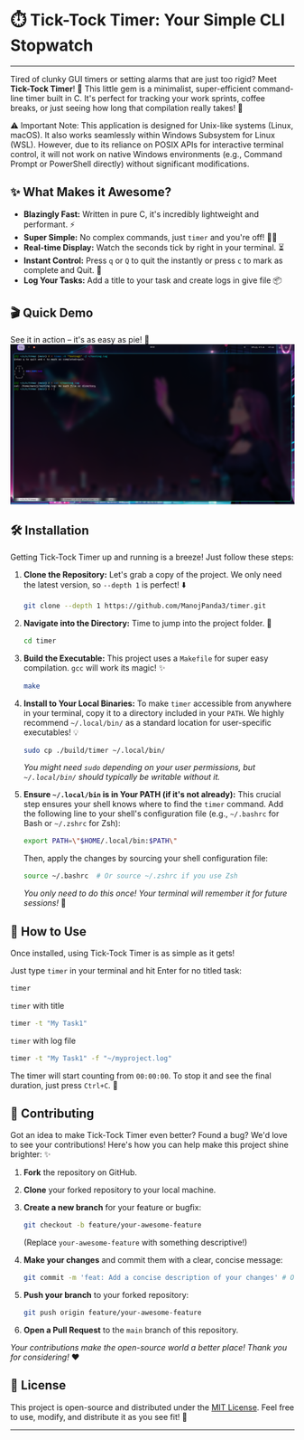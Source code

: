 # ⏱️ Tick-Tock Timer: Your Simple CLI Stopwatch

---

Tired of clunky GUI timers or setting alarms that are just too rigid? Meet **Tick-Tock Timer**! 🎉 This little gem is a minimalist, super-efficient command-line timer built in C. It's perfect for tracking your work sprints, coffee breaks, or just seeing how long that compilation really takes! 🚀

⚠️ Important Note: This application is designed for Unix-like systems (Linux, macOS). It also works seamlessly within Windows Subsystem for Linux (WSL). However, due to its reliance on POSIX APIs for interactive terminal control, it will not work on native Windows environments (e.g., Command Prompt or PowerShell directly) without significant modifications.

## ✨ What Makes it Awesome?

- **Blazingly Fast:** Written in pure C, it's incredibly lightweight and performant. ⚡
- **Super Simple:** No complex commands, just `timer` and you're off! 🏃‍♂️
- **Real-time Display:** Watch the seconds tick by right in your terminal. ⏳
- **Instant Control:** Press `q` or `Q` to quit the instantly or press `c` to mark as complete and Quit. 🛑
- **Log Your Tasks:** Add a title to your task and create logs in give file 📦

## 🎬 Quick Demo

See it in action – it's as easy as pie! 🥧
![Timer Screenshot](./img/screenshot1.png)

## 🛠️ Installation

Getting Tick-Tock Timer up and running is a breeze! Just follow these steps:

1. **Clone the Repository:**
   Let's grab a copy of the project. We only need the latest version, so `--depth 1` is perfect! ⬇️

   ```bash
   git clone --depth 1 https://github.com/ManojPanda3/timer.git
   ```

2. **Navigate into the Directory:**
   Time to jump into the project folder. 📁

   ```bash
   cd timer
   ```

3. **Build the Executable:**
   This project uses a `Makefile` for super easy compilation. `gcc` will work its magic! ✨

   ```bash
   make
   ```

4. **Install to Your Local Binaries:**
   To make `timer` accessible from anywhere in your terminal, copy it to a directory included in your `PATH`. We highly recommend `~/.local/bin/` as a standard location for user-specific executables! 💡

   ```bash
   sudo cp ./build/timer ~/.local/bin/
   ```

   _You might need `sudo` depending on your user permissions, but `~/.local/bin/` should typically be writable without it._

5. **Ensure `~/.local/bin` is in Your PATH (if it's not already):**
   This crucial step ensures your shell knows where to find the `timer` command. Add the following line to your shell's configuration file (e.g., `~/.bashrc` for Bash or `~/.zshrc` for Zsh):

   ```bash
   export PATH=\"$HOME/.local/bin:$PATH\"
   ```

   Then, apply the changes by sourcing your shell configuration file:

   ```bash
   source ~/.bashrc  # Or source ~/.zshrc if you use Zsh
   ```

   _You only need to do this once! Your terminal will remember it for future sessions!_ 🔄

## 🚀 How to Use

Once installed, using Tick-Tock Timer is as simple as it gets!

Just type `timer` in your terminal and hit Enter for no titled task:

```bash
timer
```

`timer` with title

```bash
timer -t "My Task1"
```

`timer` with log file

```bash
timer -t "My Task1" -f "~/myproject.log"
```

The timer will start counting from `00:00:00`. To stop it and see the final duration, just press `Ctrl+C`. 🛑

## 🤝 Contributing

Got an idea to make Tick-Tock Timer even better? Found a bug? We'd love to see your contributions! Here's how you can help make this project shine brighter: ✨

1. **Fork** the repository on GitHub.
2. **Clone** your forked repository to your local machine.
3. **Create a new branch** for your feature or bugfix:

   ```bash
   git checkout -b feature/your-awesome-feature
   ```

   (Replace `your-awesome-feature` with something descriptive!)

4. **Make your changes** and commit them with a clear, concise message:

   ```bash
   git commit -m 'feat: Add a concise description of your changes' # Or 'fix:', 'chore:', etc.
   ```

5. **Push your branch** to your forked repository:

   ```bash
   git push origin feature/your-awesome-feature
   ```

6. **Open a Pull Request** to the `main` branch of this repository.

_Your contributions make the open-source world a better place! Thank you for considering!_ ❤️

## 📄 License

This project is open-source and distributed under the [MIT License](LICENSE). Feel free to use, modify, and distribute it as you see fit! 💖

---
